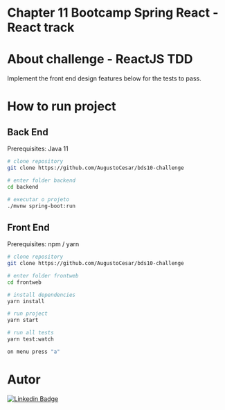 # Chapter 11 Bootcamp Spring React - React track 

# About challenge - ReactJS TDD

Implement the front end design features below for the tests to pass.

# How to run project

## Back End
Prerequisites: Java 11

```bash
# clone repository
git clone https://github.com/AugustoCesar/bds10-challenge

# enter folder backend
cd backend

# executar o projeto
./mvnw spring-boot:run
```

## Front End
Prerequisites: npm / yarn

```bash
# clone repository
git clone https://github.com/AugustoCesar/bds10-challenge

# enter folder frontweb
cd frontweb

# install dependencies
yarn install

# run project
yarn start

# run all tests
yarn test:watch

on menu press "a"
```


# Autor

[![Linkedin Badge](https://img.shields.io/badge/augusto&nbsp;cesar-%230077B5.svg?&style=for-the-badge&logo=linkedin&logoColor=white)](https://www.linkedin.com/in/augusto-cesar-fn/)
